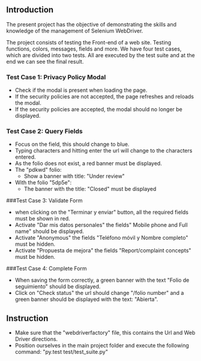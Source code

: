 ## Introduction
The present project has the objective of demonstrating the skills and knowledge of the management of Selenium WebDriver.

The project consists of testing the Front-end of a web site. Testing functions, colors, messages, fields and more. We have four test cases, which are divided into two tests. All are executed by the test suite and at the end we can see the final result.

### Test Case 1: Privacy Policy Modal

- Check if the modal is present when loading the page.
- If the security policies are not accepted, the page refreshes and reloads the modal.
- If the security policies are accepted, the modal should no longer be displayed.

### Test Case 2: Query Fields

- Focus on the field, this should change to blue.
- Typing characters and hitting enter the url will change to the characters entered.
- As the folio does not exist, a red banner must be displayed.
- The "pdkwd" folio:
	* Show a banner with title: "Under review"
- With the folio "5dp5e":
	* The banner with the title: "Closed" must be displayed

###Test Case 3: Validate Form

- when clicking on the "Terminar y enviar" button, all the required fields must be shown in red.
- Activate "Dar mis datos personales" the fields" Mobile phone and Full name" should be displayed.
- Activate "Anonymous" the fields "Teléfono móvil y Nombre completo" must be hidden.
- Activate "Propuesta de mejora" the fields "Report/complaint concepts" must be hidden.

###Test Case 4: Complete Form
- When saving the form correctly, a green banner with the text "Folio de seguimiento" should be displayed.
- Click on "Check status" the url should change "/folio number" and a green banner should be displayed with the text: "Abierta".

## Instruction

- Make sure that the "webdriverfactory" file, this contains the Url and Web Driver directions.
- Position ourselves in the main project folder and execute the following command:
		"py.test test/test_suite.py"
